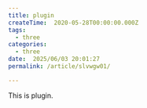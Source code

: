 ```yaml
---
title: plugin
createTime:  2020-05-28T00:00:00.000Z
tags:
  - three
categories:
  - three
date:  2025/06/03 20:01:27
permalink: /article/slvwgw01/

---
```


This is plugin.
